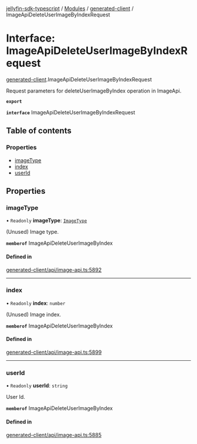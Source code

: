 [jellyfin-sdk-typescript](../README.md) / [Modules](../modules.md) / [generated-client](../modules/generated_client.md) / ImageApiDeleteUserImageByIndexRequest

# Interface: ImageApiDeleteUserImageByIndexRequest

[generated-client](../modules/generated_client.md).ImageApiDeleteUserImageByIndexRequest

Request parameters for deleteUserImageByIndex operation in ImageApi.

**`export`**

**`interface`** ImageApiDeleteUserImageByIndexRequest

## Table of contents

### Properties

- [imageType](generated_client.ImageApiDeleteUserImageByIndexRequest.md#imagetype)
- [index](generated_client.ImageApiDeleteUserImageByIndexRequest.md#index)
- [userId](generated_client.ImageApiDeleteUserImageByIndexRequest.md#userid)

## Properties

### imageType

• `Readonly` **imageType**: [`ImageType`](../enums/generated_client.ImageType.md)

(Unused) Image type.

**`memberof`** ImageApiDeleteUserImageByIndex

#### Defined in

[generated-client/api/image-api.ts:5892](https://github.com/thornbill/jellyfin-sdk-typescript/blob/e430881/src/generated-client/api/image-api.ts#L5892)

___

### index

• `Readonly` **index**: `number`

(Unused) Image index.

**`memberof`** ImageApiDeleteUserImageByIndex

#### Defined in

[generated-client/api/image-api.ts:5899](https://github.com/thornbill/jellyfin-sdk-typescript/blob/e430881/src/generated-client/api/image-api.ts#L5899)

___

### userId

• `Readonly` **userId**: `string`

User Id.

**`memberof`** ImageApiDeleteUserImageByIndex

#### Defined in

[generated-client/api/image-api.ts:5885](https://github.com/thornbill/jellyfin-sdk-typescript/blob/e430881/src/generated-client/api/image-api.ts#L5885)
